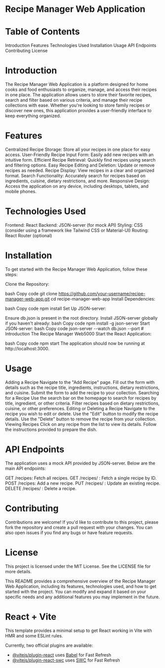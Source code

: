 

# Recipe Manager Web Application

# Table of Contents
Introduction
Features
Technologies Used
Installation
Usage
API Endpoints
Contributing
License

# Introduction
The Recipe Manager Web Application is a platform designed for home cooks and food enthusiasts to organize, manage, and access their recipes in one place. The application allows users to store their favorite recipes, search and filter based on various criteria, and manage their recipe collections with ease. Whether you're looking to store family recipes or discover new ones, this application provides a user-friendly interface to keep everything organized.

# Features
Centralized Recipe Storage: Store all your recipes in one place for easy access.
User-Friendly Recipe Input Form: Easily add new recipes with an intuitive form.
Efficient Recipe Retrieval: Quickly find recipes using search and filtering options.
Easy Recipe Editing and Deletion: Update or remove recipes as needed.
Recipe Display: View recipes in a clear and organized format.
Search Functionality: Accurately search for recipes based on ingredients, cuisine, dietary restrictions, and more.
Responsive Design: Access the application on any device, including desktops, tablets, and mobile phones.

# Technologies Used
Frontend: React
Backend: JSON-server (for mock API)
Styling: CSS (consider using a framework like Tailwind CSS or Material-UI)
Routing: React Router (optional)

# Installation
To get started with the Recipe Manager Web Application, follow these steps:

Clone the Repository:

bash
Copy code
git clone https://github.com/your-username/recipe-manager-web-app.git
cd recipe-manager-web-app
Install Dependencies:

bash
Copy code
npm install
Set Up JSON-server:

Ensure db.json is present in the root directory.
Install JSON-server globally if you haven't already:
bash
Copy code
npm install -g json-server
Start JSON-server:
bash
Copy code
json-server --watch db.json --port # Introduction
The Recipe Manager Web5000
Start the React Application:

bash
Copy code
npm start
The application should now be running at http://localhost:3000.

# Usage
Adding a Recipe
Navigate to the "Add Recipe" page.
Fill out the form with details such as the recipe title, ingredients, instructions, dietary restrictions, and cuisine.
Submit the form to add the recipe to your collection.
Searching for a Recipe
Use the search bar on the homepage to search for recipes by title, ingredient, or other criteria.
Filter recipes based on dietary restrictions, cuisine, or other preferences.
Editing or Deleting a Recipe
Navigate to the recipe you wish to edit or delete.
Use the "Edit" button to modify the recipe details.
Use the "Delete" button to remove the recipe from your collection.
Viewing Recipes
Click on any recipe from the list to view its details.
Follow the instructions provided to prepare the dish.

# API Endpoints
The application uses a mock API provided by JSON-server. Below are the main API endpoints:

GET /recipes: Fetch all recipes.
GET /recipes/
: Fetch a single recipe by ID.
POST /recipes: Add a new recipe.
PUT /recipes/
: Update an existing recipe.
DELETE /recipes/
: Delete a recipe.

# Contributing
Contributions are welcome! If you'd like to contribute to this project, please fork the repository and create a pull request with your changes. You can also open issues if you find any bugs or have feature requests.

# License
This project is licensed under the MIT License. See the LICENSE file for more details.

This README provides a comprehensive overview of the Recipe Manager Web Application, including its features, technologies used, and how to get started with the project. You can modify and expand it based on your specific needs and any additional features you may implement in the future.

# React + Vite

This template provides a minimal setup to get React working in Vite with HMR and some ESLint rules.

Currently, two official plugins are available:

- [@vitejs/plugin-react](https://github.com/vitejs/vite-plugin-react/blob/main/packages/plugin-react/README.md) uses [Babel](https://babeljs.io/) for Fast Refresh
- [@vitejs/plugin-react-swc](https://github.com/vitejs/vite-plugin-react-swc) uses [SWC](https://swc.rs/) for Fast Refresh





